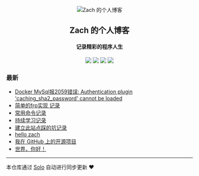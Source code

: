 <p align="center"><img alt="Zach 的个人博客" src="https://static.b3log.org/images/brand/solo-32.png"></p><h2 align="center">
Zach 的个人博客
</h2>

<h4 align="center">记录精彩的程序人生</h4>
<p align="center"><a title="Zach 的个人博客" target="_blank" href="https://github.com/ZachNeverGiveup/solo-blog"><img src="https://img.shields.io/github/last-commit/ZachNeverGiveup/solo-blog.svg?style=flat-square&color=FF9900"></a>
<a title="GitHub repo size in bytes" target="_blank" href="https://github.com/ZachNeverGiveup/solo-blog"><img src="https://img.shields.io/github/repo-size/ZachNeverGiveup/solo-blog.svg?style=flat-square"></a>
<a title="Solo Version" target="_blank" href="https://github.com/b3log/solo/releases"><img src="https://img.shields.io/badge/solo-3.6.4-f1e05a.svg?style=flat-square&color=blueviolet"></a>
<a title="Hits" target="_blank" href="https://github.com/b3log/hits"><img src="https://hits.b3log.org/ZachNeverGiveup/solo-blog.svg"></a></p>

### 最新

* [Docker MySql报2059错误: Authentication plugin 'caching_sha2_password' cannot be loaded](https://solo.chinazach.com/articles/2019/09/02/1567417464250.html)
* [简单的frp实现 记录](https://solo.chinazach.com/articles/2019/09/02/1567413241983.html)
* [常用命令记录](https://solo.chinazach.com/articles/2019/09/02/1567407279905.html)
* [持续学习记录](https://solo.chinazach.com/articles/2019/09/02/1567396065329.html)
* [建立此站点踩的坑记录](https://solo.chinazach.com/articles/2019/08/30/1567156731869.html)
* [hello zach](https://solo.chinazach.com/articles/2019/08/30/1567155661571.html)
* [我在 GitHub 上的开源项目](https://solo.chinazach.com/my-github-repos)
* [世界，你好！](https://solo.chinazach.com/hello-solo)



---

本仓库通过 [Solo](https://github.com/b3log/solo) 自动进行同步更新 ❤️ 